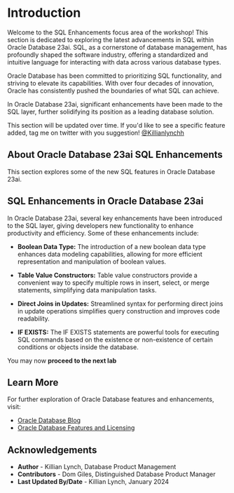 # Introduction

Welcome to the SQL Enhancements focus area of the workshop! This section is dedicated to exploring the latest advancements in SQL within Oracle Database 23ai. SQL, as a cornerstone of database management, has profoundly shaped the software industry, offering a standardized and intuitive language for interacting with data across various database types.

Oracle Database has been committed to prioritizing SQL functionality, and striving to elevate its capabilities. With over four decades of innovation, Oracle has consistently pushed the boundaries of what SQL can achieve.

In Oracle Database 23ai, significant enhancements have been made to the SQL layer, further solidifying its position as a leading database solution.

This section will be updated over time. If you'd like to see a specific feature added, tag me on twitter with you suggestion! [@Killianlynchh](https://twitter.com/Killianlynchh)

## About Oracle Database 23ai SQL Enhancements

This section explores some of the new SQL features in Oracle Database 23ai.


## SQL Enhancements in Oracle Database 23ai

In Oracle Database 23ai, several key enhancements have been introduced to the SQL layer, giving developers new functionality to enhance productivity and efficiency. Some of these enhancements include:
  
- **Boolean Data Type:** The introduction of a new boolean data type enhances data modeling capabilities, allowing for more efficient representation and manipulation of boolean values.

- **Table Value Constructors:** Table value constructors provide a convenient way to specify multiple rows in insert, select, or merge statements, simplifying data manipulation tasks.

- **Direct Joins in Updates:** Streamlined syntax for performing direct joins in update operations simplifies query construction and improves code readability.
  
- **IF EXISTS:** The IF EXISTS statements are powerful tools for executing SQL commands based on the existence or non-existence of certain conditions or objects inside the database.

You may now **proceed to the next lab** 

## Learn More

For further exploration of Oracle Database features and enhancements, visit:

- [Oracle Database Blog](http://blogs.oracle.com/database)
- [Oracle Database Features and Licensing](https://apex.oracle.com/database-features/)

## Acknowledgements
* **Author** - Killian Lynch, Database Product Management
* **Contributors** - Dom Giles, Distinguished Database Product Manager
* **Last Updated By/Date** - Killian Lynch, January 2024